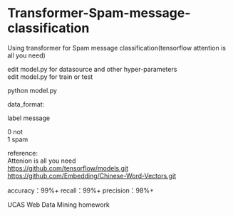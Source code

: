 # Transformer-Spam-message-classification
Using transformer for Spam message classification(tensorflow attention is all you need)

edit model.py for datasource and other hyper-parameters  
edit model.py for train or test

python model.py

data_format:  

label message  

0 not  
1 spam  

reference:  
Attenion is all you need  
https://github.com/tensorflow/models.git  
https://github.com/Embedding/Chinese-Word-Vectors.git  

accuracy：99%+
recall：99%+
precision：98%+

UCAS Web Data Mining homework


